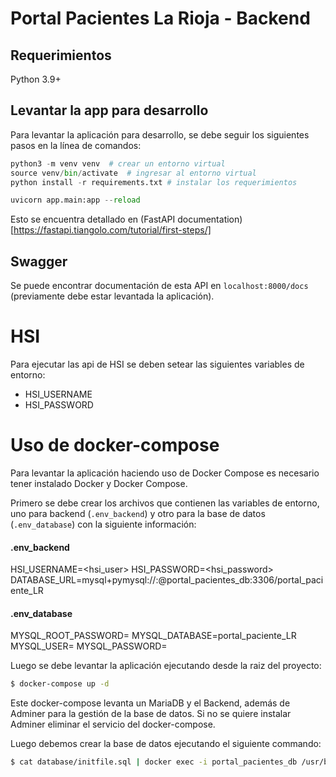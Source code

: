 # Portal Pacientes La Rioja - Backend

## Requerimientos

Python 3.9+

## Levantar la app para desarrollo

Para levantar la aplicación para desarrollo, se debe seguir los siguientes pasos
en la línea de comandos:

```python
python3 -m venv venv  # crear un entorno virtual
source venv/bin/activate  # ingresar al entorno virtual
python install -r requirements.txt # instalar los requerimientos

uvicorn app.main:app --reload
```

Esto se encuentra detallado en (FastAPI documentation)[https://fastapi.tiangolo.com/tutorial/first-steps/]

## Swagger
Se puede encontrar documentación de esta API en ``localhost:8000/docs`` (previamente debe estar levantada
la aplicación).

# HSI
Para ejecutar las api de HSI se deben setear las siguientes variables de entorno:

  * HSI_USERNAME
  * HSI_PASSWORD

# Uso de docker-compose
Para levantar la aplicación haciendo uso de Docker Compose es necesario
tener instalado Docker y Docker Compose.

Primero se debe crear los archivos que contienen las variables de 
entorno, uno para backend (`.env_backend`) y otro para la base de datos
(`.env_database`) con la siguiente información:

#### .env_backend
HSI_USERNAME=<hsi_user>
HSI_PASSWORD=<hsi_password>
DATABASE_URL=mysql+pymysql://<user>:<password>@portal_pacientes_db:3306/portal_paciente_LR

#### .env_database
MYSQL_ROOT_PASSWORD=<pass>
MYSQL_DATABASE=portal_paciente_LR
MYSQL_USER=<user>
MYSQL_PASSWORD=<user>

Luego se debe levantar la aplicación ejecutando desde la raiz del
proyecto:

```bash
$ docker-compose up -d
```

Este docker-compose levanta un MariaDB y el Backend, además de Adminer para
la gestión de la base de datos. Si no se quiere instalar Adminer eliminar el 
servicio del docker-compose.

Luego debemos crear la base de datos ejecutando el siguiente commando:

```bash
$ cat database/initfile.sql | docker exec -i portal_pacientes_db /usr/bin/mysql -u root  --password=root portal_paciente_LR
```
